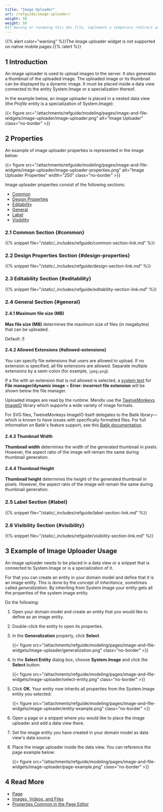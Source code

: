 ```yaml
---
title: "Image Uploader"
url: /refguide/image-uploader/
weight: 50
weight: 50
#If moving or renaming this doc file, implement a temporary redirect and let the respective team know they should update the URL in the product. See Mapping to Products for more details.
---
```


{{% alert color="warning" %}}The image uploader widget is not supported on native mobile pages.{{% /alert %}}

## 1 Introduction

An image uploader is used to upload images to the server. It also generates a thumbnail of the uploaded image. The uploaded image or its thumbnail can be displayed by a dynamic image. It must be placed inside a data view connected to the entity System.Image or a specialization thereof.

In the example below, an image uploader is placed in a nested data view (the *Profile* entity is a specialization of System.Image):

{{< figure src="/attachments/refguide/modeling/pages/image-and-file-widgets/image-uploader/image-uploader.png" alt="Image Uploader" class="no-border" >}}

## 2 Properties

An example of image uploader properties is represented in the image below:

{{< figure src="/attachments/refguide/modeling/pages/image-and-file-widgets/image-uploader/image-uploader-properties.png" alt="Image Uploader Properties"   width="250"  class="no-border" >}}

Image uploader properties consist of the following sections:

* [Common](#common) 
* [Design Properties](#design-properties)
* [Editability](#editability)
* [General](#general)
* [Label](#label)
* [Visibility](#visibility)

### 2.1 Common Section {#common}

{{% snippet file="/static/_includes/refguide/common-section-link.md" %}}

### 2.2 Design Properties Section {#design-properties}

{{% snippet file="/static/_includes/refguide/design-section-link.md" %}} 

### 2.3 Editability Section {#editability}

{{% snippet file="/static/_includes/refguide/editability-section-link.md" %}}

### 2.4 General Section {#general}

#### 2.4.1 Maximum file size (MB)

**Max file size (MB)** determines the maximum size of files (in megabytes) that can be uploaded.

Default: *5*

#### 2.4.2 Allowed Extensions {#allowed-extensions}

You can specify file extensions that users are allowed to upload. If no extension is specified, all file extensions are allowed. Separate multiple extensions by a semi-colon (for example, `jpeg;png`).

If a file with an extension that is not allowed is selected, a [system text](/refguide/system-texts/) for **File manager/dynamic image** > **Error: incorrect file extension** will be shown below the file manager.

Uploaded images are read by the runtime. Mendix use the [TwelveMonkeys ImageIO](https://haraldk.github.io/TwelveMonkeys/) library which supports a wide variety of image formats.

For SVG files, TwelveMonkeys ImageIO itself delegates to the Batik library—which is known to have issues with specifically formatted files. For full information on Batik's feature support, see this [Batik documentation](https://xmlgraphics.apache.org/batik/status.html).

#### 2.4.3 Thumbnail Width

**Thumbnail width** determines the width of the generated thumbnail in pixels. However, the aspect ratio of the image will remain the same during thumbnail generation.

#### 2.4.4 Thumbnail Height

**Thumbnail height** determines the height of the generated thumbnail in pixels. However, the aspect ratio of the image will remain the same during thumbnail generation.

### 2.5 Label Section {#label}

{{% snippet file="/static/_includes/refguide/label-section-link.md" %}}

### 2.6 Visibility Section {#visibility}

{{% snippet file="/static/_includes/refguide/visibility-section-link.md" %}}

## 3 Example of Image Uploader Usage

An image uploader needs to be placed in a data view or a snippet that is connected to System.Image or is a specialization of it. 

For that you can create an entity in your domain model and define that it is an image entity. This is done by the concept of *inheritance*, sometimes called *generalization*. By inheriting from System.Image your entity gets all the properties of the system image entity. 

Do the following:

1. Open your domain model and create an entity that you would like to define as an image entity.

2. Double-click the entity to open its properties.

3. In the **Generalization** property, click **Select**.

   {{< figure src="/attachments/refguide/modeling/pages/image-and-file-widgets/image-uploader/generalization.png" class="no-border" >}}

4. In the **Select Entity** dialog box, choose **System.Image** and click the **Select** button.

   {{< figure src="/attachments/refguide/modeling/pages/image-and-file-widgets/image-uploader/select-entity.png" class="no-border" >}}

5. Click **OK**. Your entity now inherits all properties from the System.Image entity you selected:

   {{< figure src="/attachments/refguide/modeling/pages/image-and-file-widgets/image-uploader/entity-example.png" class="no-border" >}}

6. Open a page or a snippet where you would like to place the image uploader and add a data view there.

7. Set the image entity you have created in your domain model as data view's data source. 

8. Place the image uploader inside the data view. You can reference the page example below:

    {{< figure src="/attachments/refguide/modeling/pages/image-and-file-widgets/image-uploader/page-example.png" class="no-border" >}}

## 4 Read More

* [Page](/refguide/page/)
* [Images, Videos, and Files](/refguide/image-and-file-widgets/)
* [Properties Common in the Page Editor](/refguide/common-widget-properties/)

